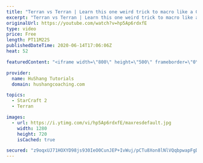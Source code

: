 ```yaml
---
title: "Terran vs Terran | Learn this one weird trick to macro like a GM"
excerpt: "Terran vs Terran | Learn this one weird trick to macro like a GM In this guide we talk about how you can continue to improve your macro into diamond and masters, where everyone is already making scv's consistently. What more could there be right? Let's take a look!  #starcraft #sc2 #terran #tvt  Starcraft"
originalUrl: https://youtube.com/watch?v=hp5Ap6rdxfE
type: video
price: Free
length: PT11M22S
publishedDateTime: 2020-06-14T17:06:06Z
heat: 52

featuredContent: "<iframe width=\"800\" height=\"500\" frameborder=\"0\" src=\"https://www.youtube.com/embed/hp5Ap6rdxfE\" allow=\"accelerometer; autoplay; encrypted-media; gyroscope; picture-in-picture\" allowfullscreen></iframe>"

provider:
  name: HuShang Tutorials
  domain: hushangcoaching.com

topics:
  - StarCraft 2
  - Terran

images:
  - url: https://i.ytimg.com/vi/hp5Ap6rdxfE/maxresdefault.jpg
    width: 1280
    height: 720
    isCached: true

secured: "z9oqxUJ71HOXYD98js930IeO0CunJEP+IvWuj/pCTu8Xon8lNlVQqbpwapFgDl4n3qCdOuPCXYXuJd/3RuQN1B8pWDD4OStbwt3EsFc+tMLHBrDQt2NUaq14ziIpDQRja/2Jjq/JF2IakfJ+2TpniFa6KLbTQdtZSxzOprDzF8JLK2ppybsbr1PG8m76qJKlqawZ7rkJTrjxSowHdHLUM8ecJwMK+LqzXu9k4tmfFDLxCT/T5s0r0KNN1Sngdftf+KhCALjPenLybYICBt+bwNqE9btiNSpu9FWYWmF6CFnS/FxYpVurRdfRcPjjziqYJSMoat+Y9PapkKPIVamJaaWMFZ6C6v74HEPvyGaIBm3Z/NGIbtCdhtvNl4kXiXuhmNrkaH1FRuHZkf/D1ltm4i8qtQuQGUYlcRZkZiNOWR0=;zk5W/rtfTqapT8jmVgnDuQ=="
---
```


